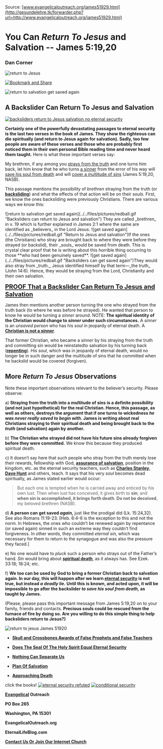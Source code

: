 <!--t Backslider: You Can Return To Jesus and Salvation - James 5:19-20 t-->
<!--d Backslider: You Can Return To Jesus and Salvation - James 5:19-20 d-->

Source: [www.evangelicaloutreach.org/james51929.html](http://gesundelehre.tk/forwarder.php?url=http://www.evangelicaloutreach.org/james51929.html)

# You Can _Return To Jesus_ and Salvation -- James 5:19,20

### Dan Corner

![return to Jesus](../../files/pictures/evangelical-return-to-Jesus.jpg "Return to Jesus")

[![Bookmark and Share](../s7.addthis.com/static/btn/v2/lg-share-en.gif)](http://www.addthis.com/bookmark.php?v=250&username=xa-4ce723c86d857fe0)

![return to salvation get saved again](../../files/pictures/a-colorb.gif)


## A Backslider Can Return To Jesus and Salvation

[![backsliders return to Jesus salvation no eternal security](../../files/pictures/return-to-Jesus-no-eternal-security.jpg "The backslider can return to Jesus and salvation")](http://gesundelehre.tk/forwarder.php?url=http://www.evangelicaloutreach.org/spiritual-death.html)

**Certainly one of the powerfully devastating passages to eternal security is the last two verses in the book of James. They show the righteous can die spiritually (and return to Jesus again for salvation). Sadly, too few people are aware of these verses and those who are probably first noticed them in their own personal Bible reading time and never heard them taught.** Here is what these important verses say:

My brethren, if any among you <u>strays from the truth</u> and one turns him back, let him know that he who turns <u>a sinner</u> from the error of his way will <u>save his soul from death</u> and will <u>cover a multitude of sins</u> (James 5:19,20, NASB).

This passage mentions the possibility of _brethren_ straying from the truth (or **[backsliding](http://gesundelehre.tk/forwarder.php?url=http://www.evangelicaloutreach.org/backslider.html)**) and what the effects of that action will be on their _souls_. First, we know the ones backsliding were previously Christians. There are various ways we know this:

<span class="inline-images">
![return to salvation get saved again](../../files/pictures/redball.gif "Backsliders can return to Jesus and salvation") They are called _brethren_ in v. 19 which is further explained in James 2:1 where the same are identified as _believers_ in the Lord Jesus.
</span>

<span class="inline-images">
![get saved again](../../files/pictures/redball.gif "Return to Jesus and salvation")If the ones (the Christians) who stray are brought back to where they were before they strayed (or backslid), their _souls_ would be saved from death. This is crystal clear proof that he is writing about this horrible thing occurring to those **who had been genuinely saved**.
</span>

<span class="inline-images">
![get saved again](../../files/pictures/redball.gif "Backsliders can get saved again")They would also stray from _truth._ Jesus identified himself by that term—_the truth_ (John 14:6). Hence, they would be straying from the Lord, Christianity and their own salvation.
</span>

<big><big>**[PROOF That a Backslider Can Return To Jesus and Salvation](#return%20to%20Jesus)**</big></big> 

James then mentions another person turning the one who strayed from the truth back (to where he was before he strayed). He wanted that person to know he would be turning a _sinner_ around. NOTE: **The spiritual identity of the Christian would change to _sinner_ under such circumstances.** A _sinner_ is an _unsaved person_ who has his _soul_ in jeopardy of eternal death. A **[Christian is not a sinner](http://gesundelehre.tk/forwarder.php?url=http://www.evangelicaloutreach.org/christiansinner.htm)**.

That former Christian, who became a _sinner_ by his straying from the truth and committing sin would be reinstatedto salvation by his turning back (**[repenting](http://gesundelehre.tk/forwarder.php?url=http://www.evangelicaloutreach.org/repentance.html)**). His _soul_, which was in jeopardy of eternal death, would no longer be in such danger and the multitude of sins that he committed when he backslid would be covered (forgiven).


## More _Return To Jesus_ Observations

Note these important observations relevant to the believer’s security. Please observe:<span> 

a) **Straying from the truth into a multitude of sins is a definite possibility (and not just hypothetical) for the real Christian. Hence, this passage, as well as others, destroys the argument that if one turns to wickedness _he was never really saved to begin with._ James is writing about real Christians straying to their spiritual death and being brought back to the _truth_ (and salvation) again by another.**

b) **The Christian who strayed did not have his future sins already forgiven before they were committed.** We know this because they produced spiritual death.

c) It doesn’t say here that such people who stray from the truth merely lose their rewards, fellowship with God, **[assurance of salvation](http://gesundelehre.tk/forwarder.php?url=http://www.evangelicaloutreach.org/assuranc.html)**, position in the kingdom, etc. as the eternal security teachers, such as **[Charles Stanley](http://gesundelehre.tk/forwarder.php?url=http://www.evangelicaloutreach.org/charles-stanley.html)**, **[Dave Hunt](http://gesundelehre.tk/forwarder.php?url=http://www.evangelicaloutreach.org/davehunt.htm)** and others, teach. It says that his very _soul_ becomes dead spiritually, as James stated earlier would occur:

> But each one is tempted when he is carried away and enticed by his own lust. Then when lust has conceived, it gives birth to **sin**; and **when sin is accomplished, it brings forth death. Do not be deceived**, my beloved brethren (NASB).

d)**<a name="return%20to%20Jesus"></a> A person can get saved _again,_** just like the prodigal did (Lk. 15:24,32). See also Romans 11:19-23. [Heb. 6:4-6 is the exception to this and not the norm. In Hebrews, the ones who couldn’t be renewed again by repentance (or saved again) sinned in such an extreme way they couldn’t find forgiveness. In other words, they committed _eternal sin_, which was necessary for them to return to the synagogue and was also the pressure they faced.]

e) No one would have to _pluck_ such a person who strays out of the Father’s hand. _Sin_ would bring about **[spiritual death](http://gesundelehre.tk/forwarder.php?url=http://www.evangelicaloutreach.org/spiritual-death.html)**, as it always has. See Ezek. 33:18; 18:24; etc.


f) **We too can be used by God to bring a former Christian back to salvation again. In our day, this will happen after we learn [eternal security](http://gesundelehre.tk/forwarder.php?url=http://www.evangelicaloutreach.org/eternal-security.html) is not true, but instead _a deadly lie._ Until this is known, and acted upon, it will be impossible to go after the backslider _to save his soul from death,_ as  taught by James.**

(Please, please pass this important message from James 5:19,20 on to your family, friends and contacts. **Precious souls could be rescued from the furnace of fire by doing so. Are you willing to do this simple thing to help backsliders return to Jesus?)**

![return to jesus James 51920](../../files/pictures/a-colorb.gif)

- **[Skull and Crossbones Awards of False Prophets and False Teachers](http://gesundelehre.tk/forwarder.php?url=http://www.evangelicaloutreach.org/Skull_And_Crossbones.html)**

- **[Does The Seal Of The Holy Spirit Equal Eternal Security](http://gesundelehre.tk/forwarder.php?url=http://www.evangelicaloutreach.org/seal.htm)**

- **[Nothing Can Separate Us](http://gesundelehre.tk/forwarder.php?url=http://www.evangelicaloutreach.org/separate.html)**

- **[Plan Of Salvation](http://gesundelehre.tk/forwarder.php?url=http://www.evangelicaloutreach.org/plan-of-salvation.html)**

- **[Approaching Death](http://gesundelehre.tk/forwarder.php?url=http://www.evangelicaloutreach.org/approaching-death.html)**

click the books!
<span class="inline-images">
[![eternal security refuted](../../files/pictures/BigBookFix.jpg)](http://gesundelehre.tk/forwarder.php?url=http://www.evangelicaloutreach.org/dan-corner-the-believers-conditional-security.html) [![conditional security](../../files/pictures/mythFix.jpg)](http://gesundelehre.tk/forwarder.php?url=http://www.evangelicaloutreach.org/myth-of-eternal-security.htm)
</span>

**[Evangelical](http://gesundelehre.tk/forwarder.php?url=http://www.evangelicaloutreach.org/index.html) Outreach**

**PO Box 265**

**Washington, PA 15301**

**EvangelicalOutreach.org**

**EternalLifeBlog.com**


**[Contact Us Or Join Our Internet Church](http://gesundelehre.tk/forwarder.php?url=http://www.evangelicaloutreach.org/contact.html)**